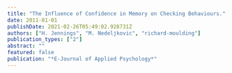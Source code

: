 ```yaml
---
title: "The Influence of Confidence in Memory on Checking Behaviours."
date: 2011-01-01
publishDate: 2021-02-26T05:49:02.928731Z
authors: ["H. Jennings", "M. Nedeljkovic", "richard-moulding"]
publication_types: ["2"]
abstract: ""
featured: false
publication: "*E-Journal of Applied Psychology*"
---
```


